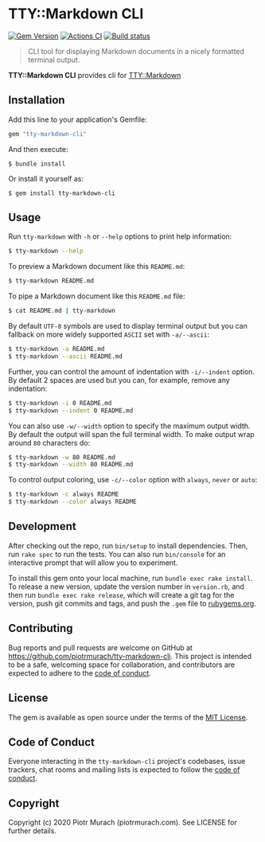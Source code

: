 # TTY::Markdown CLI

[![Gem Version](https://badge.fury.io/rb/tty-markdown-cli.svg)][gem]
[![Actions CI](https://github.com/piotrmurach/tty-markdown-cli/workflows/CI/badge.svg?branch=master)][gh_actions_ci]
[![Build status](https://ci.appveyor.com/api/projects/status/3i2mn2nh9hq1cag2?svg=true)][appveyor]

[gem]: http://badge.fury.io/rb/tty-markdown-cli
[gh_actions_ci]: https://github.com/piotrmurach/tty-markdown-cli/actions?query=workflow%3ACI
[appveyor]: https://ci.appveyor.com/project/piotrmurach/tty-markdown-cli

> CLI tool for displaying Markdown documents in a nicely formatted terminal output.

**TTY::Markdown CLI** provides cli for [TTY::Markdown](https://github.com/piotrmurach/tty-markdown)

## Installation

Add this line to your application's Gemfile:

```ruby
gem "tty-markdown-cli"
```

And then execute:

    $ bundle install

Or install it yourself as:

    $ gem install tty-markdown-cli

## Usage

Run `tty-markdown` with `-h` or `--help` options to print help information:

```bash
$ tty-markdown --help
```

To preview a Markdown document like this `README.md`:

```bash
$ tty-markdown README.md
```

To pipe a Markdown document like this `README.md` file:

```bash
$ cat README.md | tty-markdown
```

By default `UTF-8` symbols are used to display terminal output but you can fallback on more widely supported `ASCII` set with `-a/--ascii`:

```bash
$ tty-markdown -a README.md
$ tty-markdown --ascii README.md
```

Further, you can control the amount of indentation with `-i/--indent` option. By default 2 spaces are used but you can, for example, remove any indentation:

```bash
$ tty-markdown -i 0 README.md
$ tty-markdown --indent 0 README.md
```

You can also use `-w/--width` option to specify the maximum output width. By default the output will span the full terminal width. To make output wrap around `80` characters do:

```bash
$ tty-markdown -w 80 README.md
$ tty-markdown --width 80 README.md
```

To control output coloring, use `-c/--color` option with `always`, `never` or `auto`:

```bash
$ tty-markdown -c always README
$ tty-markdown --color always README
```

## Development

After checking out the repo, run `bin/setup` to install dependencies. Then, run `rake spec` to run the tests. You can also run `bin/console` for an interactive prompt that will allow you to experiment.

To install this gem onto your local machine, run `bundle exec rake install`. To release a new version, update the version number in `version.rb`, and then run `bundle exec rake release`, which will create a git tag for the version, push git commits and tags, and push the `.gem` file to [rubygems.org](https://rubygems.org).

## Contributing

Bug reports and pull requests are welcome on GitHub at https://github.com/piotrmurach/tty-markdown-cli. This project is intended to be a safe, welcoming space for collaboration, and contributors are expected to adhere to the [code of conduct](https://github.com/piotrmurach/tty-markdown-cli/blob/master/CODE_OF_CONDUCT.md).

## License

The gem is available as open source under the terms of the [MIT License](https://opensource.org/licenses/MIT).

## Code of Conduct

Everyone interacting in the `tty-markdown-cli` project's codebases, issue trackers, chat rooms and mailing lists is expected to follow the [code of conduct](https://github.com/piotrmurach/tty-markdown-cli/blob/master/CODE_OF_CONDUCT.md).

## Copyright

Copyright (c) 2020 Piotr Murach (piotrmurach.com). See LICENSE for further details.
